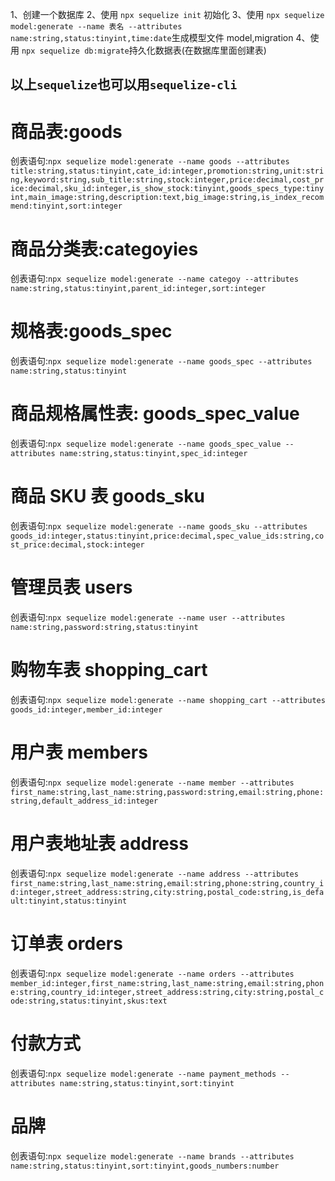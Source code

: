 1、创建一个数据库
2、使用 `npx sequelize init` 初始化
3、使用 `npx sequelize model:generate --name 表名 --attributes name:string,status:tinyint,time:date`生成模型文件 model,migration
4、使用 `npx sequelize db:migrate`持久化数据表(在数据库里面创建表)

## 以上`sequelize`也可以用`sequelize-cli`

# 商品表:goods

创表语句:`npx sequelize model:generate --name goods --attributes title:string,status:tinyint,cate_id:integer,promotion:string,unit:string,keyword:string,sub_title:string,stock:integer,price:decimal,cost_price:decimal,sku_id:integer,is_show_stock:tinyint,goods_specs_type:tinyint,main_image:string,description:text,big_image:string,is_index_recommend:tinyint,sort:integer`

# 商品分类表:categoyies

创表语句:`npx sequelize model:generate --name categoy --attributes name:string,status:tinyint,parent_id:integer,sort:integer`

# 规格表:goods_spec

创表语句:`npx sequelize model:generate --name goods_spec --attributes name:string,status:tinyint`

# 商品规格属性表: goods_spec_value

创表语句:`npx sequelize model:generate --name goods_spec_value --attributes name:string,status:tinyint,spec_id:integer`

# 商品 SKU 表 goods_sku

创表语句:`npx sequelize model:generate --name goods_sku --attributes goods_id:integer,status:tinyint,price:decimal,spec_value_ids:string,cost_price:decimal,stock:integer`

# 管理员表 users

创表语句:`npx sequelize model:generate --name user --attributes name:string,password:string,status:tinyint`

# 购物车表 shopping_cart

创表语句:`npx sequelize model:generate --name shopping_cart --attributes goods_id:integer,member_id:integer`

# 用户表 members

创表语句:`npx sequelize model:generate --name member --attributes first_name:string,last_name:string,password:string,email:string,phone:string,default_address_id:integer`

# 用户表地址表 address

创表语句:`npx sequelize model:generate --name address --attributes first_name:string,last_name:string,email:string,phone:string,country_id:integer,street_address:string,city:string,postal_code:string,is_default:tinyint,status:tinyint`

# 订单表 orders

创表语句:`npx sequelize model:generate --name orders --attributes member_id:integer,first_name:string,last_name:string,email:string,phone:string,country_id:integer,street_address:string,city:string,postal_code:string,status:tinyint,skus:text`

# 付款方式

创表语句:`npx sequelize model:generate --name payment_methods --attributes name:string,status:tinyint,sort:tinyint`

# 品牌

创表语句:`npx sequelize model:generate --name brands --attributes name:string,status:tinyint,sort:tinyint,goods_numbers:number`
